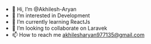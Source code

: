 - 👋 Hi, I’m @Akhilesh-Aryan
- 👀 I’m interested in Development
- 🌱 I’m currently learning ReactJs
- 💞️ I’m looking to collaborate on Laravek
- 📫 How to reach me akhilesharyan977135@gmail.com

<!---
Akhilesh-Aryan/Akhilesh-Aryan is a ✨ special ✨ repository because its `README.md` (this file) appears on your GitHub profile.
You can click the Preview link to take a look at your changes.
--->
